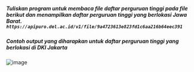##### Tuliskan program untuk membaca file daftar perguruan tinggi pada file berikut dan menampilkan daftar perguruan tinggi yang berlokasi Jawa Barat. ```https://apipuro.del.ac.id/v1/file/9a4723613e823fd1c6aa216b64eec391```
##### Contoh output yang diharapkan untuk daftar perguruan tinggi yang berlokasi di DKI Jakarta
![image](https://github.com/suffrizz/Read-a-file/assets/128014102/adde0933-405e-4071-88e1-3c28e7389536)
